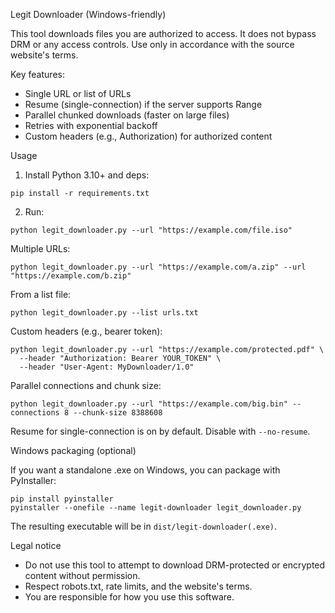 Legit Downloader (Windows-friendly)

This tool downloads files you are authorized to access. It does not bypass DRM or any access controls. Use only in accordance with the source website's terms.

Key features:
- Single URL or list of URLs
- Resume (single-connection) if the server supports Range
- Parallel chunked downloads (faster on large files)
- Retries with exponential backoff
- Custom headers (e.g., Authorization) for authorized content

Usage

1) Install Python 3.10+ and deps:

```
pip install -r requirements.txt
```

2) Run:

```
python legit_downloader.py --url "https://example.com/file.iso"
```

Multiple URLs:
```
python legit_downloader.py --url "https://example.com/a.zip" --url "https://example.com/b.zip"
```

From a list file:
```
python legit_downloader.py --list urls.txt
```

Custom headers (e.g., bearer token):
```
python legit_downloader.py --url "https://example.com/protected.pdf" \
  --header "Authorization: Bearer YOUR_TOKEN" \
  --header "User-Agent: MyDownloader/1.0"
```

Parallel connections and chunk size:
```
python legit_downloader.py --url "https://example.com/big.bin" --connections 8 --chunk-size 8388608
```

Resume for single-connection is on by default. Disable with `--no-resume`.

Windows packaging (optional)

If you want a standalone .exe on Windows, you can package with PyInstaller:

```
pip install pyinstaller
pyinstaller --onefile --name legit-downloader legit_downloader.py
```

The resulting executable will be in `dist/legit-downloader(.exe)`.

Legal notice

- Do not use this tool to attempt to download DRM-protected or encrypted content without permission.
- Respect robots.txt, rate limits, and the website's terms.
- You are responsible for how you use this software.